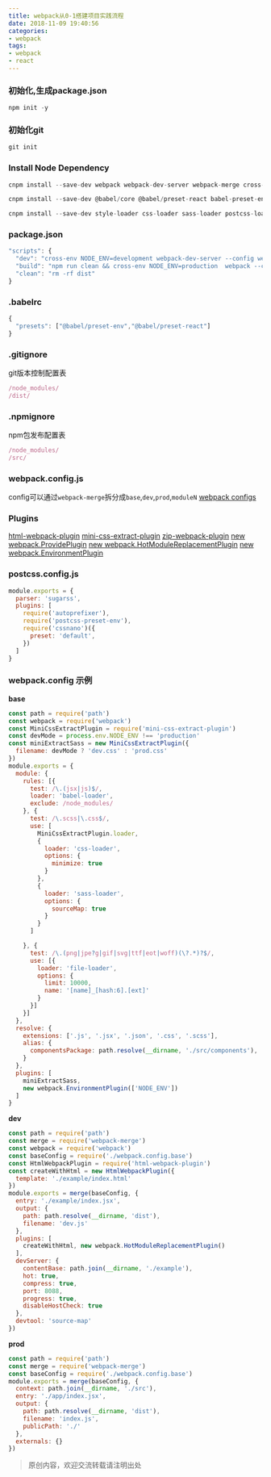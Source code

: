 ```yaml
---
title: webpack从0-1搭建项目实践流程
date: 2018-11-09 19:40:56
categories: 
- webpack
tags: 
- webpack 
- react
---
```

### 初始化,生成package.json
```javascript
npm init -y
```
### 初始化git
```javascript
git init
```
<!--more-->
### Install Node Dependency
```javascript
cnpm install --save-dev webpack webpack-dev-server webpack-merge cross-env time-stamp
```
```javascript
cnpm install --save-dev @babel/core @babel/preset-react babel-preset-env babel-loader
```
```javascript
cnpm install --save-dev style-loader css-loader sass-loader postcss-loader autoprefixer cssnano postcss-preset-env node-sass file-loader url-loader
```

### package.json
```javascript
"scripts": {
  "dev": "cross-env NODE_ENV=development webpack-dev-server --config webpack.config.dev -d --history-api-fallback  --inline  --colors",
  "build": "npm run clean && cross-env NODE_ENV=production  webpack --config webpack.config.prod --progress --colors",
  "clean": "rm -rf dist"
}
```
### .babelrc
```javascript
{
  "presets": ["@babel/preset-env","@babel/preset-react"]
} 
```

### .gitignore 
git版本控制配置表
```javascript
/node_modules/
/dist/
```

### .npmignore  
npm包发布配置表
```javascript
/node_modules/
/src/
```

### webpack.config.js
config可以通过`webpack-merge`拆分成`base`,`dev`,`prod`,`moduleN`
[webpack configs](https://www.webpackjs.com/configuration/)

### Plugins
[html-webpack-plugin](https://www.webpackjs.com/plugins/html-webpack-plugin/)
[mini-css-extract-plugin](https://www.npmjs.com/package/mini-css-extract-plugin)
[zip-webpack-plugin](https://www.npmjs.com/package/zip-webpack-plugin)
[new webpack.ProvidePlugin](https://www.webpackjs.com/plugins/provide-plugin/)
[new webpack.HotModuleReplacementPlugin](https://www.webpackjs.com/plugins/hot-module-replacement-plugin/)
[new webpack.EnvironmentPlugin](https://www.webpackjs.com/plugins/environment-plugin/)

### postcss.config.js
```javascript
module.exports = {
  parser: 'sugarss',
  plugins: [
    require('autoprefixer'),
    require('postcss-preset-env'),
    require('cssnano')({
      preset: 'default',
    })
  ]
}
```

### webpack.config 示例
**base**
```javascript 
const path = require('path')
const webpack = require('webpack')
const MiniCssExtractPlugin = require('mini-css-extract-plugin')
const devMode = process.env.NODE_ENV !== 'production'
const miniExtractSass = new MiniCssExtractPlugin({
  filename: devMode ? 'dev.css' : 'prod.css'
})
module.exports = {
  module: {
    rules: [{
      test: /\.(jsx|js)$/,
      loader: 'babel-loader',
      exclude: /node_modules/
    }, {
      test: /\.scss|\.css$/,
      use: [
        MiniCssExtractPlugin.loader,
        {
          loader: 'css-loader',
          options: {
            minimize: true
          }
        },
        {
          loader: 'sass-loader',
          options: {
            sourceMap: true
          }
        }
      ]

    }, {
      test: /\.(png|jpe?g|gif|svg|ttf|eot|woff)(\?.*)?$/,
      use: [{
        loader: 'file-loader',
        options: {
          limit: 10000,
          name: '[name]_[hash:6].[ext]'
        }
      }]
    }]
  },
  resolve: {
    extensions: ['.js', '.jsx', '.json', '.css', '.scss'],
    alias: {
      componentsPackage: path.resolve(__dirname, './src/components'),
    }
  },
  plugins: [
    miniExtractSass,
    new webpack.EnvironmentPlugin(['NODE_ENV'])
  ]
}

```
**dev**
```javascript 
const path = require('path')
const merge = require('webpack-merge')
const webpack = require('webpack')
const baseConfig = require('./webpack.config.base')
const HtmlWebpackPlugin = require('html-webpack-plugin')
const createWithHtml = new HtmlWebpackPlugin({
  template: './example/index.html'
})
module.exports = merge(baseConfig, {
  entry: './example/index.jsx',
  output: {
    path: path.resolve(__dirname, 'dist'),
    filename: 'dev.js'
  },
  plugins: [
    createWithHtml, new webpack.HotModuleReplacementPlugin()
  ],
  devServer: {
    contentBase: path.join(__dirname, './example'),
    hot: true,
    compress: true,
    port: 8088,
    progress: true,
    disableHostCheck: true
  },
  devtool: 'source-map'
})
```
**prod**
```javascript 
const path = require('path')
const merge = require('webpack-merge')
const baseConfig = require('./webpack.config.base')
module.exports = merge(baseConfig, {
  context: path.join(__dirname, './src'),
  entry: './app/index.jsx',
  output: {
    path: path.resolve(__dirname, 'dist'),
    filename: 'index.js',
    publicPath: './'
  },
  externals: {}
})
```

>原创内容，欢迎交流转载请注明出处